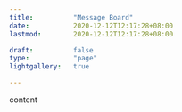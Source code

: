 ```yaml
---
title: 			"Message Board"
date: 			2020-12-12T12:17:28+08:00
lastmod: 		2020-12-12T12:17:28+08:00

draft: 			false
type:			"page"
lightgallery: 	true

---
```


content